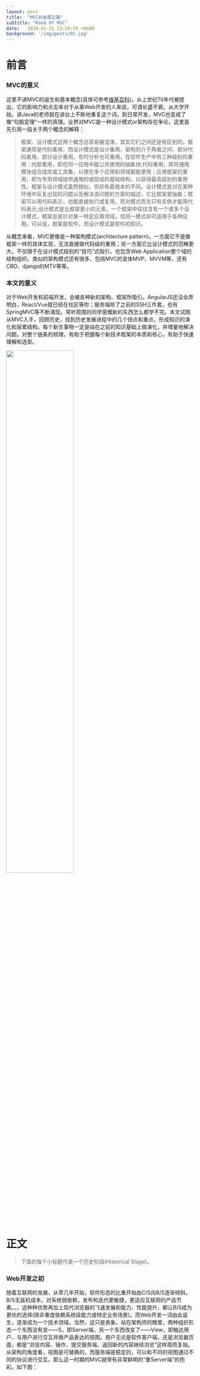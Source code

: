 ```yaml
---
layout: post
title:  "MVC的发展之路"
subtitle: "Road Of MVC"
date:   2018-01-31 23:59:59 +0800
background: '/img/posts/05.jpg'
---
```


<style>
.markdown-body img {
    margin: 0 auto; display: block; padding: 4px;
}
</style>

# 前言

### MVC的意义

这里不讲MVC的诞生和基本概念(具体可参考[维基百科](https://en.wikipedia.org/wiki/Model%E2%80%93view%E2%80%93controller))。从上世纪70年代被提出，它的影响力和点击率对于从事Web开发的人来说，可谓长盛不衰。从大学开始，讲Java的老师就在讲台上不断地重复这个词，到日常开发，MVC也变成了像“勾股定理”一样的真理。业界对MVC是一种设计模式or架构存在争论，这里首先引用一段关于两个概念的解释：

> 框架、设计模式这两个概念总容易被混淆，其实它们之间还是有区别的。框架通常是代码重用，而设计模式是设计重用，架构则介于两者之间，部分代码重用，部分设计重用，有时分析也可重用。在软件生产中有三种级别的重用：内部重用，即在同一应用中能公共使用的抽象块;代码重用，即将通用模块组合成库或工具集，以便在多个应用和领域都能使用；应用框架的重用，即为专用领域提供通用的或现成的基础结构，以获得最高级别的重用性。框架与设计模式虽然相似，但却有着根本的不同。设计模式是对在某种环境中反复出现的问题以及解决该问题的方案的描述，它比框架更抽象；框架可以用代码表示，也能直接执行或复用，而对模式而言只有实例才能用代码表示;设计模式是比框架更小的元素，一个框架中往往含有一个或多个设计模式，框架总是针对某一特定应用领域，但同一模式却可适用于各种应用。可以说，框架是软件，而设计模式是软件的知识。

从概念来看，MVC更像是一种架构模式(architecture pattern)。一方面它不是像框架一样的具体实现，无法直接做代码级的重用；另一方面它比设计模式的范畴更大，不仅限于在设计模式级别的“技巧”式指引，也包含Web Application整个域的结构组织。类似的架构模式还有很多，包括MVC的变体MVP、MVVM等，还有CBD、django的MTV等等。

### 本文的意义

对于Web开发和前端开发，会被各种新的架构、框架所吸引。AngularJS还没全弄明白，React/Vue就已经在社区等你；服务端除了之前的SSH三件套，也有SpringMVC等不断涌现。常听周围的同学感慨新的东西怎么都学不完。本文试图从MVC入手，回顾历史，找到历史发展进程中的几个拐点和重点，形成知识的演化和层累结构。每个新生事物一定是站在之前的知识基础上做演化，并增量地解决问题。对整个链条的梳理，有助于把握每个新技术框架的本质和核心，有助于快速理解和选型。

<img style="width: 60%;" src="https://img.alicdn.com/tfs/TB1mseWXTtYBeNjy1XdXXXXyVXa-1632-1224.jpg" />

# 正文

> 下面的每个小标题代表一个历史阶段(Historical Stage)。

### Web开发之初

随着互联网的发展，从零几年开始，软件形态的比重开始由C/S向B/S逐渐倾斜。B/S无装机成本，对系统弱依赖，发布和迭代更敏捷，更适应互联网的产品节奏。。。这种种优势再加上现代浏览器的飞速发展和能力、性能提升，都让B/S成为更优的选择(除非重度依赖系统级能力或特定业务场景)。而Web开发一词由此诞生，逐渐成为一个技术领域。当然，这只是表象。站在架构师的眼里，两种组织形态一个东西没有变——S，即Server端，另一个东西改变了——View，即触达用户、与用户进行交互并做产品表达的视图。用户无论是软件客户端，还是浏览器页面，都是“浏览内容、操作、提交服务端、返回新的内容继续浏览”这样周而复始。从架构的角度看，视图是可替换的，而服务端是稳定的，可以和不同的视图通过不同的协议进行交互。那么这一时期的MVC就带有非常鲜明的“重Server端”的色彩。如下图：

<img style="width: 60%;transform:rotate(-90deg); margin-top: -50px; margin-bottom: -50px;" src="https://img.alicdn.com/tfs/TB1F0RfXQCWBuNjy0FaXXXUlXXa-1224-1632.jpg" />

M和V的职责都非常纯粹，那C到底要做哪些工作呢？有一个打趣的定义是“所有不可复用的代码都应该存放到C”，这些代码包括：

* 在初始化时，构造相应的V和M。
* 监听V的事件，并将事件转发到M。
* 获取M的变化，将M的数据传递到V(注意，这点是MVC原始定义中没有的职责)。

一个B/S的场景如下：

1. 用户操作V，产生一次http提交；C接收提交命令和参数，做通用与处理流程(这里指通用处理动作，比如“登录态校验”、“攻击检测”、“crsf令牌校验”、“参数组织和预处理”等等)。
2. 根据命令和参数，调用相应的M。一次请求可能会涉及多个M，C也需要负责M的调用顺序和返回数据的整合。
3. MVC的架构图来看，M是直接影响视图的。但从实战来看，M如何知道应该影响哪个视图模板呢？为了保持M的纯粹，不可能把这种关联关系硬编码到M中。所以，从M到V的路由和展示数据的专递也由C代劳。

由此得出，一个现实世界的面向服务端的MVC结构如下：

<img style="width: 80%;" src="https://img.alicdn.com/tfs/TB16Z0lXKSSBuNjy0FlXXbBpVXa-1632-1224.jpg" />

从上图可以看到很多框架的影子，如Struts。是的，架构永远有其抽象的一面，而框架会在其基础上衍生出很多机制，来帮助我们处理架构中没有涉及的各种问题，这一点从上图C的职责可见一斑，通过PipeLine、Path Auto Mapping(约定大于配置)等方式，更优雅地完成“勾缝”(想象一下两块瓷砖之间的缝隙填充)。

小结一下这个阶段的特点：B/S成为主流；重服务端且使其承载所有复杂度；客户端职责纯粹：展现和提交。

### Ajax的革命——RIA

什么？Ajax和革命有什么关系？对于当下已经把Ajax作为Web开发常识的开发人员无法想象，在七八年前，Ajax是可以单独写一本书的(不信的同学可以看看《Head First Ajax》有多厚。。。)。那个年代的两道经典面试题分别为：面试时的“你会不会阿贾克斯”和笔试题目“请写出兼容IE6和FF的Ajax请求函数”。

**Ajax的诞生和引入，对前端这个岗位具有划时代的意义，夸张一点说，它帮助界面工程师完成了向前端工程师的转型。**这项技术拓宽了浏览器端可以承载的逻辑复杂度；而另一方面，大家对用户体验的认识再不仅仅是“像素对不对的齐，还原度高不高”，“页面局部刷新”、“懒加载”开始成为网站优化的时髦词汇，并引领前端人在这条体验的路上一直走到今天，即使从PC到无线，这些历史经验也毫不过时。

Ajax对重服务端的MVC架构产生了巨大的影响，因为无论从产品还是技术上，它带来的优势太明显：

* 用户体验。一方面页面无刷新无打断并能快速响应用户操作，用户体验本身就非常好；另一方面它允许服务端不需要一股脑的把页面渲染需要的所有资源一股脑都返回，可以首先返回直接展示需要的内容，而通过用户交互行为才需要展示的内容可以在页面访问过程中随时异步获取，这一点既可以进一步加快页面首次展示，也允许浏览器端代码根据用户行为来动态获取内容。
* 服务端的压力减小，这包括两方面：

    * 请求次数和传输的payload减小。Ajax的原则是“按需取数据”，可以最大程度减少冗余的请求发起并最小化传输内容；
    * 运算压力减小。虽然Ajax的名称中有一个x(xml)，但实际的使用中，服务端只会返回展示需要的数据，而非结构，整个展示DOM的拼装和更新交给浏览器端。这自然省去了服务端的模板拼装成本。在实际开发中，服务端甚至会返回展示需要的rawdata，从rawdata到展示需要的定制化数据之间的清洗工作也由浏览器端代劳。
* 标准化并被广泛支持，无需插件，Out of Box。

下面再引出一个时代的眼泪：[RIA](https://zh.wikipedia.org/zh-hans/RIA)(Rich Internet Applications)。下图是RIA下的胖客户端MVC架构：

<img style="width: 80%;" src="https://img.alicdn.com/tfs/TB1ntFoXQyWBuNjy0FpXXassXXa-1632-1224.jpg" />

图中可以看到，服务端输出页面到浏览器端，后续的用户操作由Ajax请求代替了页面提交。MVC在服务端和客户端的理解出现了分化。

* 在服务端视角，MVC相较于之前并没有明显改动，只是在Ajax场景输出物变了，是通过输出数据而不是结构来影响View(接口回归到数据，具有了复用性，可以提供给不同的视图出口如多端来使用)。在这种场景下，整个浏览器端在服务端眼里被抽象成了V，内部如何使用接口服务端并不关心。参考图中的M1/V1/C1。
* 在客户端视角，Ajax的目的就是为了获取Model数据，View的拼装和重绘由客户端来完成。所以，Ajax请求被整体抽象成了M，而客户端的JS逻辑——响应用户交互行为、发起响应Ajax，根据model渲染View，这正符合前文对C职责的描述，所以在客户端也出现了MVC小闭环。参考图中的M2/V2/C2。另外，由于浏览器端需要根据数据来渲染页面内容，这一时期涌现了大批动态模板语言，EJS、xTemplate、Nunjucks...他们通常同时支持浏览器和服务端(Node)渲染。

这种“混合型”MVC在历史进程中存在了很久，甚至仍是后台系统的主流设计。

这个阶段的最后，不得不提一个模式——MVP。做过Android开发的同学对MVP模式一定不陌生，MVP主要在MVC的基础上解决两个问题：

* View不直接使用Model，而是通过Presenter；
* View和Presenter间通过接口协议进行沟通。

MVP架构图：

<img style="width: 60%;transform:rotate(-90deg); margin-top: -50px; margin-bottom: -50px;" src="https://img.alicdn.com/tfs/TB1tZtpXGmWBuNjy1XaXXXCbXXa-1224-1632.jpg" />

这张图是否似曾相识？是不是和前文RIA的架构很像？的确，RIA时期的B/S软件开发已经暗合了MVP模式：Android的类库社区特别创造了Presenter这个具体类，并用Java接口的方式提供到View；B/S场景的服务端同样构建了这样的controller层，并以Ajax接口向View输出数据。

小结一下这个阶段的特点：Ajax引领前端变革，RIA下的性能和体验提升，MVP模式。

### RIA的演进——SPA

SPA(Single Page Application)基于一个很简单的假设：既然Ajax可以异步局部获取内容(数据)，那如果把一整张页面作为“局部”，是否可以实现一定场景范围内的页面动态跳转。

相较于局部内容更新，SPA需要额外处理一个问题：页面资源定位。根据URI的规则，每个页面是可以被唯一标识和到达的，所以我们需要给每一个动态页面一个可以唯一标识的URI。目前主流的方式有两种：依赖服务端重定向Browser Router和Hash Router(这里借用了react-router对这两种方式的命名)。

SPA自出现起就备受前端界推崇(虽然它有SEO等问题)。这已经不仅是体验的进一步提升，更涉及到工程方面的问题。

在一个分工细化的团队，前端和后端分别有独立的工程，也有分别的人员负责。在上一个阶段，前端工程包含了样式和一些模板片段(JS形式表示)。后端工程中也包含了所有的展示页面。从维护和工程两个角度来看，都不够纯粹和效率：
    1. 维护的角度看，一次页面的样式改动，维护的人首先要判断到底是改服务器端页面还是前端模板，进而决定改动哪个工程。
    2. 前后端需要联合发布：前端仓库发布静态资源的新版本；服务端修改静态资源版本和其他要修改的页面内容，然后发布。

SPA可以很大程度解耦这种依赖：所有的页面模板都“移”到了前端工程，服务端只留下了一个html文件(我们通常称之为entry：入口文件)。每次前端发布，服务端只需要维护一个动态的版本号。

SPA加持下的MVC架构如下：

![MVC架构图]()

清爽多了不是？这个架构还有另一个雅称：前后端分离架构。

小结一下这个阶段的特点：SPA下的前后端分离架构。


> 按理说，SPA已经在相当大的程度上解耦了前后端开发人员：一个专注V，一个专注M，Ajax提供通信方案，很完美了不是？但随着业务复杂度的提升，C的问题日益凸显，我们先来看服务端的C。

### 向后——Node带来的BFF

一句在前端界的经典抱怨：“开发给的接口不满足我的需求”。后端开发当然不服气：“我已经帮你做了很多数据处理和加工，是UI的变化太频繁，我的修改怎么可能跟得上。”

互怼没有对错，大家出发点不同。面向UI的数据接口体需求变化更频繁，并常常需要附加非持久化信息。举个例子，开发一个批量获取用户身份证列表的接口，并隐去后四位后返回(举这个例子，属于只能由服务端处理后返回，而不能由浏览器端代劳的场景)。获取身份证列表通过M获取,那“隐去后四位”这一步呢，也放在M中处理吗？稍微懂些设计原则的开发人员都不会这么做，因为隐去后四位并不是持久化信息(不存DB)，属于UI展示需要的附加信息，不能“污染”M。那么这个工作就落到了C，而对应的处理代码也称为“胶水代码”。如果某天需求改变：“隐去后六位”，只需要改动C，以此来保证M的稳定。流程如下：

![MVC架构图]()

但这还是太麻烦了！！！每次UI引起的接口变化，意味着前后端双方都要理解View的需求，并且整个后端服务要随之进行发布，这对于服务端开发的理解和运维成本都是极高的。换句话说，前文提到的“前后端分离架构”，分离的只是代码层面的模板，而不是服务端对UI的彻底分离。

**NodeJS的出现，正如向前文提到的Ajax一样，再次产生了划时代的意义(手动滑稽)，毫不夸张地说，它帮助前端工程师完成了向全栈工程师的转型。**

* 为什么是NodeJS？“轻量、高性能、异步非阻塞、Restful API...”，每个前端都能随口报出一大堆理由，但核心只有一点：语言和环境门槛。语法都是JS，运行环境都是V8，只要多掌握几十个API，即可完成“转型”。NodeJS就这样不断发展向前，**有人用，就会变得更好**，浅显的道理。
* 从第一点引申，Node做Web层有一个非常大的优势：代码复用。比如表单校验等前后端都要做的逻辑，可以以代码片段甚至UMD模块的方式做两端复用。发展到今天，NPM上托管的早已不仅是Node模块，而是所有的javascript模块生态。
* 服务端的胶水代码是客观存在的，不可能彻底消除，但能交给更懂需求的人来维护。NodeJS把前端的能力边界扩大，一些大公司的前端团队开始使用Express(or Koa)+扩展中间件的方式搭建自己的RestFul API层，做面向UI的数据加工。M向后移转化为更纯粹的核心服务层，为RestFul层提供更raw的数据。
* 上面的RestFul API层还有一个更直白的名字——BFF(BackEnd for FrontEnd)。

![MVC架构图]()

上图最显著的变化是分布式。BFF和核心服务分别拥有独立的集群，通过远程协议做连接。从整体来看，NodeJS的出现带来了额外的技术成本和更多的分层，增加了系统复杂度。但从代码和运维上换来了更大的自由度和灵活性。从关注点来看，开发真正回到到业务，前端涵盖整个UI。

为什么这种架构会先从大公司出现，和业务体量、复杂度以及人员分工都有关系。对于业务和人员更内聚的场景，传统的[Monolith Architecture](http://microservices.io/patterns/monolithic.html)也许是更好的选择。

小结一下这个阶段的特点：Web分层精细化，BFF分布式架构。

### 向前——MVVM

回到浏览器端，Controller的问题同样令人沮丧，甚至比服务端更严重。更靠近UI，导致Controller成了UI变化的一级缓冲区，胶水代码肆意堆叠。常见的功能点如下：

* 编写事件监听器获取交互行为。
* 从UI直接获取数据，做加工后传递到服务端接口。
* 获取接口返回值，通过DOM操作直接修改UI。

通过描述，基本可以看出MVVM想解决哪三个问题：

1. 数据由UI来维持(UI是数据的来源和去向)，会导致当前状态无法描述，进而问题难以跟踪；而UI作为检验的结果，也让单元测试也无从编写(测试团队进而转向UI自动化测试方向...)。
2. 过多的事件绑定。
3. 过多的DOM操作。

![MVC架构图]()

再看看MVVM的架构图：

![MVC架构图]()

先不管能不能做到，光看这架构图简直清爽到爆！而AngularJS(以下简称Ag)横空出世，毫不夸张地说，更多人是先听说的Ag，后了解的MVVM。看看它是怎么解决上面的三个问题的：

* 拥有了ViewModel的概念——Scope。作为展示数据的载体，由UI事件或服务端模型引起的变化都将反映到Scope。
* 提供了模板语法糖(ngVerb)，释放冗长的事件绑定代码。
* 通过SUB/PUB机制监听Scope变化，触发相应事件引起UI改变。Ag内置指令已经可以满足大部分UI改变的场景，当然也支持自定义指令和渲染方法。

Ag除了解决上述问题，还带来了指令(directive)和模块化管理中的依赖注入(DI)等高级特性，这对于当时的前端业界都是划时代的产物。虽然在性能、体量等方面被人诟病(后来者Vue在这几方面做了优化),但几点宝贵的设计思想可谓既往开来，影响深远:

* UI数据化：确定的数据(ViewModel)导致确定的UI，数据的变化导致UI的状态转移；问题跟踪和UI测试变得更容易。
* 声明式编程：自定义组件、属性都属于此类，从Code Block到Code Behind。

小结一下这个阶段的特点：MVVM成前端架构趋势，后继框架和模式都是在V和VM上的深耕。

# 结语

MVC的发展之路，描述到此，下篇会分享下对**React生态**的一些理解。新的技术总是层出不同，抓住一条主线，围绕它来理解新生事物，会有助于抓住其内核快速掌握，并深刻理解可以解决的问题和场景。在React的分享中，我们的主线同样可以是MVC。












